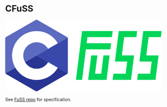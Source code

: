 # CFuSS

![Logo](CFuSS.svg "Logo")

See [FuSS repo](https://github.com/MinekPo1/CFuSS) for specification.
